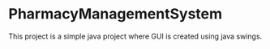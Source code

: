 # PharmacyManagementSystem
This project is a simple java project where GUI is created using java swings.
